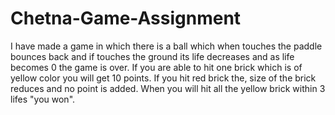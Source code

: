 # Chetna-Game-Assignment

I have made a game in which there is a ball which when touches the paddle bounces back and if touches the ground its life decreases
and as life becomes 0 the game is over.
If you are able to hit one brick which is of yellow color you will get 10 points. 
If you hit red brick the, size of the brick reduces and no point is added.
When you will hit all the yellow brick within 3 lifes "you won".

